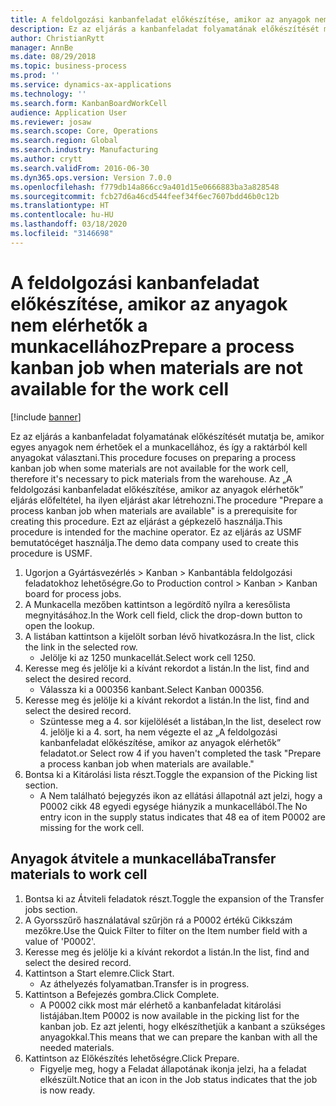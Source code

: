 ```yaml
---
title: A feldolgozási kanbanfeladat előkészítése, amikor az anyagok nem elérhetők a munkacellához
description: Ez az eljárás a kanbanfeladat folyamatának előkészítését mutatja be, amikor egyes anyagok nem érhetőek el a munkacellához, és így a raktárból kell anyagokat választani.
author: ChristianRytt
manager: AnnBe
ms.date: 08/29/2018
ms.topic: business-process
ms.prod: ''
ms.service: dynamics-ax-applications
ms.technology: ''
ms.search.form: KanbanBoardWorkCell
audience: Application User
ms.reviewer: josaw
ms.search.scope: Core, Operations
ms.search.region: Global
ms.search.industry: Manufacturing
ms.author: crytt
ms.search.validFrom: 2016-06-30
ms.dyn365.ops.version: Version 7.0.0
ms.openlocfilehash: f779db14a866cc9a401d15e0666883ba3a828548
ms.sourcegitcommit: fcb27d6a46cd544feef34f6ec7607bdd46b0c12b
ms.translationtype: HT
ms.contentlocale: hu-HU
ms.lasthandoff: 03/18/2020
ms.locfileid: "3146698"
---
```

# <a name="prepare-a-process-kanban-job-when-materials-are-not-available-for-the-work-cell"></a><span data-ttu-id="42c4c-103">A feldolgozási kanbanfeladat előkészítése, amikor az anyagok nem elérhetők a munkacellához</span><span class="sxs-lookup"><span data-stu-id="42c4c-103">Prepare a process kanban job when materials are not available for the work cell</span></span>

[!include [banner](../../includes/banner.md)]

<span data-ttu-id="42c4c-104">Ez az eljárás a kanbanfeladat folyamatának előkészítését mutatja be, amikor egyes anyagok nem érhetőek el a munkacellához, és így a raktárból kell anyagokat választani.</span><span class="sxs-lookup"><span data-stu-id="42c4c-104">This procedure focuses on preparing a process kanban job when some materials are not available for the work cell, therefore it's necessary to pick materials from the warehouse.</span></span> <span data-ttu-id="42c4c-105">Az „A feldolgozási kanbanfeladat előkészítése, amikor az anyagok elérhetők” eljárás előfeltétel, ha ilyen eljárást akar létrehozni.</span><span class="sxs-lookup"><span data-stu-id="42c4c-105">The procedure "Prepare a process kanban job when materials are available" is a prerequisite for creating this procedure.</span></span> <span data-ttu-id="42c4c-106">Ezt az eljárást a gépkezelő használja.</span><span class="sxs-lookup"><span data-stu-id="42c4c-106">This procedure is intended for the machine operator.</span></span> <span data-ttu-id="42c4c-107">Ez az eljárás az USMF bemutatócéget használja.</span><span class="sxs-lookup"><span data-stu-id="42c4c-107">The demo data company used to create this procedure is USMF.</span></span>

1. <span data-ttu-id="42c4c-108">Ugorjon a Gyártásvezérlés > Kanban > Kanbantábla feldolgozási feladatokhoz lehetőségre.</span><span class="sxs-lookup"><span data-stu-id="42c4c-108">Go to Production control > Kanban > Kanban board for process jobs.</span></span>
2. <span data-ttu-id="42c4c-109">A Munkacella mezőben kattintson a legördítő nyílra a keresőlista megnyitásához.</span><span class="sxs-lookup"><span data-stu-id="42c4c-109">In the Work cell field, click the drop-down button to open the lookup.</span></span>
3. <span data-ttu-id="42c4c-110">A listában kattintson a kijelölt sorban lévő hivatkozásra.</span><span class="sxs-lookup"><span data-stu-id="42c4c-110">In the list, click the link in the selected row.</span></span>
    * <span data-ttu-id="42c4c-111">Jelölje ki az 1250 munkacellát.</span><span class="sxs-lookup"><span data-stu-id="42c4c-111">Select work cell 1250.</span></span>  
4. <span data-ttu-id="42c4c-112">Keresse meg és jelölje ki a kívánt rekordot a listán.</span><span class="sxs-lookup"><span data-stu-id="42c4c-112">In the list, find and select the desired record.</span></span>
    * <span data-ttu-id="42c4c-113">Válassza ki a 000356 kanbant.</span><span class="sxs-lookup"><span data-stu-id="42c4c-113">Select Kanban 000356.</span></span>  
5. <span data-ttu-id="42c4c-114">Keresse meg és jelölje ki a kívánt rekordot a listán.</span><span class="sxs-lookup"><span data-stu-id="42c4c-114">In the list, find and select the desired record.</span></span>
    * <span data-ttu-id="42c4c-115">Szüntesse meg a 4. sor kijelölését a listában,</span><span class="sxs-lookup"><span data-stu-id="42c4c-115">In the list, deselect row 4.</span></span> <span data-ttu-id="42c4c-116">jelölje ki a 4. sort, ha nem végezte el az „A feldolgozási kanbanfeladat előkészítése, amikor az anyagok elérhetők” feladatot.</span><span class="sxs-lookup"><span data-stu-id="42c4c-116">or Select row 4 if you haven't completed the task "Prepare a process kanban job when materials are available."</span></span>  
6. <span data-ttu-id="42c4c-117">Bontsa ki a Kitárolási lista részt.</span><span class="sxs-lookup"><span data-stu-id="42c4c-117">Toggle the expansion of the Picking list section.</span></span>
    * <span data-ttu-id="42c4c-118">A Nem található bejegyzés ikon az ellátási állapotnál azt jelzi, hogy a P0002 cikk 48 egyedi egysége hiányzik a munkacellából.</span><span class="sxs-lookup"><span data-stu-id="42c4c-118">The No entry icon in the supply status indicates that 48 ea of item P0002 are missing for the work cell.</span></span>  

## <a name="transfer-materials-to-work-cell"></a><span data-ttu-id="42c4c-119">Anyagok átvitele a munkacellába</span><span class="sxs-lookup"><span data-stu-id="42c4c-119">Transfer materials to work cell</span></span>
1. <span data-ttu-id="42c4c-120">Bontsa ki az Átviteli feladatok részt.</span><span class="sxs-lookup"><span data-stu-id="42c4c-120">Toggle the expansion of the Transfer jobs section.</span></span>
2. <span data-ttu-id="42c4c-121">A Gyorsszűrő használatával szűrjön rá a P0002 értékű Cikkszám mezőkre.</span><span class="sxs-lookup"><span data-stu-id="42c4c-121">Use the Quick Filter to filter on the Item number field with a value of 'P0002'.</span></span>
3. <span data-ttu-id="42c4c-122">Keresse meg és jelölje ki a kívánt rekordot a listán.</span><span class="sxs-lookup"><span data-stu-id="42c4c-122">In the list, find and select the desired record.</span></span>
4. <span data-ttu-id="42c4c-123">Kattintson a Start elemre.</span><span class="sxs-lookup"><span data-stu-id="42c4c-123">Click Start.</span></span>
    * <span data-ttu-id="42c4c-124">Az áthelyezés folyamatban.</span><span class="sxs-lookup"><span data-stu-id="42c4c-124">Transfer is in progress.</span></span>  
5. <span data-ttu-id="42c4c-125">Kattintson a Befejezés gombra.</span><span class="sxs-lookup"><span data-stu-id="42c4c-125">Click Complete.</span></span>
    * <span data-ttu-id="42c4c-126">A P0002 cikk most már elérhető a kanbanfeladat kitárolási listájában.</span><span class="sxs-lookup"><span data-stu-id="42c4c-126">Item P0002 is now available in the picking list for the kanban job.</span></span> <span data-ttu-id="42c4c-127">Ez azt jelenti, hogy elkészíthetjük a kanbant a szükséges anyagokkal.</span><span class="sxs-lookup"><span data-stu-id="42c4c-127">This means that we can prepare the kanban with all the needed materials.</span></span>  
6. <span data-ttu-id="42c4c-128">Kattintson az Előkészítés lehetőségre.</span><span class="sxs-lookup"><span data-stu-id="42c4c-128">Click Prepare.</span></span>
    * <span data-ttu-id="42c4c-129">Figyelje meg, hogy a Feladat állapotának ikonja jelzi, ha a feladat elkészült.</span><span class="sxs-lookup"><span data-stu-id="42c4c-129">Notice that an icon in the Job status indicates that the job is now ready.</span></span>  

